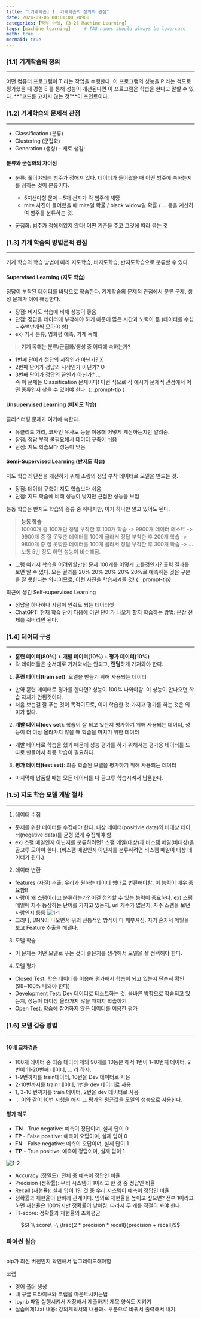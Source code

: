 ```yaml
---
title: "[기계학습] 1. 기계학습의 정의와 관점"
date: 2024-09-06 00:01:00 +0900
categories: [학부 수업, (3-2) Machine Learning]
tags: [machine learning]     # TAG names should always be lowercase
math: true
mermaid: true
---
```


### [1.1] 기계학습의 정의
---
어떤 컴퓨터 프로그램이 T 라는 작업을 수행한다. 이 프로그램의 성능을 P 라는 척도로 평가했을 때 경험 E 를 통해 성능이 개선된다면 이 프로그램은 학습을 한다고 말할 수 있다. **"코드를 고치지 않는 것"**이 포인트이다.



### [1.2] 기계학습의 문제적 관점
---

- Classification (분류)
- Clustering (군집화)
- Generation (생성) - 새로 생김!

#### 분류와 군집화의 차이점

- 분류: 풀어야되는 범주가 정해져 있다. 데이터가 들어왔을 때 어떤 범주에 속하는지를 정하는 것이 분류이다. 
  - 5지선다형 문제 - 5개 선지가 각 범주에 해당
  - mite 사진이 들어왔을 때 mite일 확률 / black widow일 확률 / ... 등을 계산하여 범주를 분류하는 것.

- 군집화: 범주가 정해져있지 않다! 어떤 기준을 주고 그것에 따라 묶는 것


### [1.3] 기계 학습의 방법론적 관점
---
기계 학습의 학습 방법에 따라 지도학습, 비지도학습, 반지도학습으로 분류할 수 있다.

#### Supervised Learning (지도 학습)
정답이 부착된 데이터를 바탕으로 학습한다. 기계학습의 문제적 관점에서 분류 문제, 생성 문제가 이에 해당한다.
- 장점: 비지도 학습에 비해 성능이 좋음
- 단점: 정답을 데이터에 부착해야 하기 때문에 많은 시간과 노력이 듦 (데이터를 수십 ~ 수백만개씩 모아야 함)
- ex) 기사 분류, 영화평 예측, 기계 독해

> **기계 독해는 분류/군집화/생성 중 어디에 속하는가?** <br/> 
- 1번째 단어가 정답의 시작인가 아닌가? X
- 2번째 단어가 정답의 시작인가 아닌가? O 
- 3번째 단어가 정답의 끝인가 아닌가?  ... <br/>
즉 이 문제는 Classification 문제이다! 이런 식으로 각 예시가 문제적 관점에서 어떤 종류인지 찾을 수 있어야 한다.
{: .prompt-tip }


#### Unsupervised Learning (비지도 학습)
클러스터링 문제가 여기에 속한다.

- 유클리드 거리, 코사인 유사도 등을 이용해 어떻게 계산하는지만 알려줌.
- 장점: 정답 부착 불필요해서 데이터 구축이 쉬움
- 단점: 지도 학습보다 성능이 낮음

#### Semi-Supervised Learning (반지도 학습)
지도 학습의 단점을 개선하기 위해 소량의 정답 부착 데이터로 모델을 만드는 것.

- 장점: 데이터 구축이 지도 학습보다 쉬움
- 단점: 지도 학습에 비해 성능이 낮지만 근접한 성능을 보임

능동 학습은 반지도 학습의 종류 중 하나지만, 이거 하나만 알고 있어도 된다.

> **능동 학습** <br />
10000개 중 100개만 정답 부착한 후 100개 학습 -> 9900개 데이터 테스트 -> 9900개 중 잘 못맞춘 데이터를 100개 골라서 정답 부착한 후 200개 학습 -> 9800개 중 잘 못맞춘 데이터를 100개 골라서 정답 부착한 후 300개 학습 -> ... 보통 5번 정도 하면 성능이 비슷해짐.
- 그럼 여기서 학습을 어려워할만한 문제 100개를 어떻게 고를것인가? 출력 결과를 보면 알 수 있다. 모든 결과를 20% 20% 20% 20% 20%로 예측하는 것은 구분을 잘 못한다는 의미이므로, 이런 사진을 학습시켜줄 것!
{: .prompt-tip}


최근에 생긴 Self-supervised Learning
- 정답을 하나하나 사람이 안줘도 되는 데이터셋
- ChatGPT: 현재 학습 단어 다음에 어떤 단어가 나오게 할지 학습하는 방법: 문장 전체를 줘버리면 된다.


### [1.4] 데이터 구성
---
- **훈련 데이터(80%) + 개발 데이터(10%) + 평가 데이터(10%)**
- 각 데이터들은 순서대로 가져와서는 안되고, **랜덤**하게 가져와야 한다.

1. **훈련 데이터(train set)**: 모델을 만들기 위해 사용되는 데이터
  - 만약 훈련 데이터로 평가를 한다면? 성능이 100% 나와야함. 이 성능이 안나오면 학습 자체가 안된것이다.
  - 처음 보는걸 잘 푸는 것이 목적이므로, 이미 학습한 것 가지고 평가를 하는 것은 의미가 없다.

2. **개발 데이터(dev set)**: 학습이 잘 되고 있는지 평가하기 위해 사용되는 데이터, 성능이 더 이상 올라가지 않을 때 학습을 마치기 위한 데이터
  - 개발 데이터로 학습을 했기 때문에 성능 평가를 하기 위해서는 평가용 데이터를 또 따로 만들어서 최종 학습이 필요하다. 

3. **평가 데이터(test set)**: 최종 학습된 모델을 평가하기 위해 사용되는 데이터
  - 마지막에 납품할 때는 모든 데이터를 다 골고루 학습시켜서 납품한다.


### [1.5] 지도 학습 모델 개발 절차
---
1. 데이터 수집
- 문제를 위한 데이터를 수집해야 한다. 대상 데이터(positivie data)와 비대상 데이터(negative data)를 균형 있게 수집해야 함. 
- ex) 스팸 메일인지 아닌지를 분류하려면? 스팸 메일(대상)과 비스팸 메일(비대상)을 골고루 모아야 한다. (비스팸 메일인지 아닌지를 분류하려면 비스펨 메일이 대상 데이터가 된다.)

2. 데이터 변환
- features (자질) 추출: 우리가 원하는 데이터 형태로 변환해야함. 이 능력이 매우 중요함!!
- 사람이 왜 스팸이라고 분류하는가? 이걸 정의할 수 있는 능력이 중요하다. ex) 스팸 메일에 자주 등장하는 단어를 가지고 있는지, url 개수가 많은지, 자주 스팸을 보낸 사람인지 등등
![1-1](assets/img/school_ml/ml1-1.png)
- 그러나, DNN이 나오면서 위의 전통적인 방식이 다 깨부셔짐. 자기 혼자서 메일을 보고 Feature 추출을 해낸다.

3. 모델 학습
- 이 문제는 어떤 모델로 푸는 것이 좋은지를 생각해서 모델을 잘 선택해야 한다.

4. 모델 평가
- Closed Test: 학습 데이터를 이용해 평가해서 학습이 되고 있는지 단순히 확인 (98~100% 나와야 한다)
- Development Test: Dev 데이터로 테스트하는 것. 올바른 방향으로 학습되고 있는지, 성능이 더이상 올라가지 않을 때까지 학습하기
- Open Test: 학습에 참여하지 않은 데이터를 이용한 평가

### [1.6] 모델 검증 방법
---
#### 10배 교차검증
- 100개 데이터 중 최종 데이터 제외 90개를 10등분 해서 1번이 1-10번째 데이터, 2번이 11-20번째 데이터, ... 라 하자.
- 1-9번까지를 train데이터, 10번을 Dev 데이터로 사용
- 2-10번까지를 train 데이터, 1번을 dev 데이터로 사용
- 1, 3-10 번까지를 train 데이터, 2번을 dev 데이터로 사용
- ...
이와 같이 10번 시행을 해서 그 평가의 평균값을 모델의 성능으로 사용한다.

#### 평가 척도 
- **TN** - True negative: 예측이 정답이며, 실제 답이 0
- **FP** - False positive: 예측이 오답이며, 실제 답이 0
- **FN** - False negative: 예측이 오답이며, 실제 답이 1
- **TP** - True positive: 예측이 정답이며, 실제 답이 1

![1-2](assets/img/school_ml/ml1-2.png)

- Accuracy (정밀도): 전체 중 예측이 정답인 비율
- Precision (정확률): 우리 시스템이 1이라고 한 것 중 정답인 비율
- Recall (재현율): 실제 답이 1인 것 중 우리 시스템이 예측이 정답인 비율
- 정확률과 재현율이 반비례 관계이다. 임의로 재현율을 높이고 싶으면? 전부 1이라고 하면 재현율은 100%지만 정확률이 낮아짐. 따라서 두 개를 적절히 봐야 한다.
- F1-score: 정확률과 재현율의 조화평균 

$$F1\ score\ =\ \frac{2 * precision * recall}{precision + recall}$$

### 파이썬 실습
---
pip가 최신 버전인지 확인해서 업그레이드해야함

코랩
- 영어 폴더 생성
- 내 구글 드라이브와 코랩을 마운트시키는법
- ipynb 파일 실행시켜서 저장해서 제출하기! 제목 양식도 지키기
- 실습예제1.txt 내용: 강의계획서의 내용과~ 부분으로 바꿔서 출력해서 내기.



